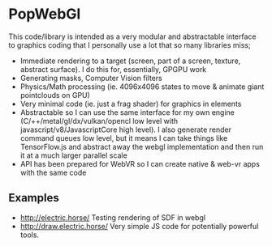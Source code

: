 PopWebGl
=================
This code/library is intended as a very modular and abstractable interface to graphics coding that I personally use a lot that so many libraries miss; 
- Immediate rendering to a target (screen, part of a screen, texture, abstract surface). I do this for, essentially, GPGPU work
 - Generating masks, Computer Vision filters 
 - Physics/Math processing (ie. 4096x4096 states to move & animate giant pointclouds on GPU)
 - Very minimal code (ie. just a frag shader) for graphics in elements 
- Abstractable so I can use the same interface for my own engine (C/++/metal/gl/dx/vulkan/opencl low level with javascript/v8/JavascriptCore high level). I also generate render command queues low level, but it means I can take things like TensorFlow.js and abstract away the webgl implementation and then run it at a much larger parallel scale
- API has been prepared for WebVR so I can create native & web-vr apps with the same code

Examples
------------------
- http://electric.horse/ Testing rendering of SDF in webgl
- http://draw.electric.horse/ Very simple JS code for potentially powerful tools.
